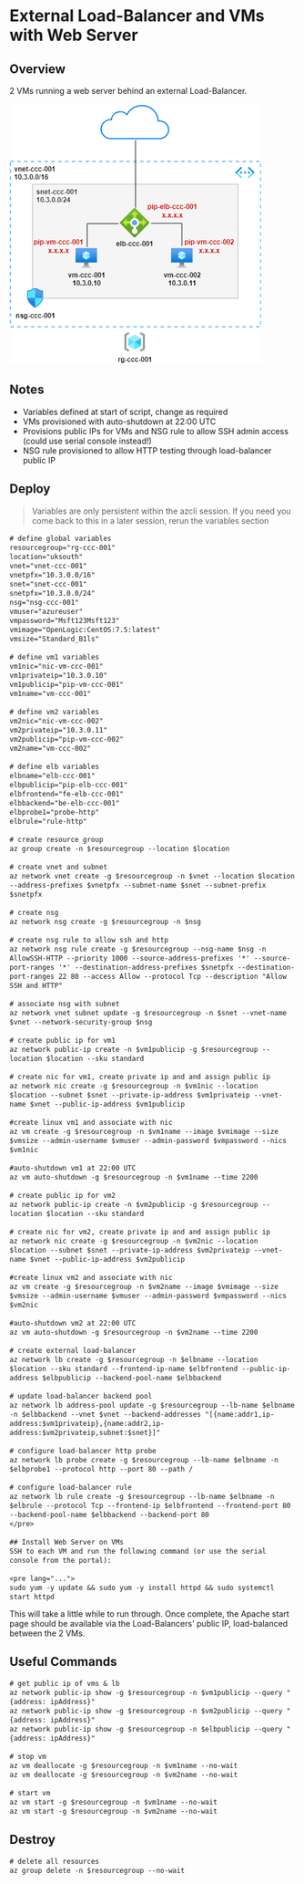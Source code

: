 # External Load-Balancer and VMs with Web Server

## Overview

2 VMs running a web server behind an external Load-Balancer.

![](external-lb-and-vms.png)

## Notes

* Variables defined at start of script, change as required
* VMs provisioned with auto-shutdown at 22:00 UTC
* Provisions public IPs for VMs and NSG rule to allow SSH admin access (could use serial console instead!)
* NSG rule provisioned to allow HTTP testing through load-balancer public IP

## Deploy
> Variables are only persistent within the azcli session. If you need you come back to this in a later session, rerun the variables section

```
# define global variables
resourcegroup="rg-ccc-001"
location="uksouth"
vnet="vnet-ccc-001"
vnetpfx="10.3.0.0/16"
snet="snet-ccc-001"
snetpfx="10.3.0.0/24"
nsg="nsg-ccc-001"
vmuser="azureuser"
vmpassword="Msft123Msft123"
vmimage="OpenLogic:CentOS:7.5:latest"
vmsize="Standard_B1ls"

# define vm1 variables
vm1nic="nic-vm-ccc-001"
vm1privateip="10.3.0.10"
vm1publicip="pip-vm-ccc-001"
vm1name="vm-ccc-001"

# define vm2 variables
vm2nic="nic-vm-ccc-002"
vm2privateip="10.3.0.11"
vm2publicip="pip-vm-ccc-002"
vm2name="vm-ccc-002"

# define elb variables
elbname="elb-ccc-001"
elbpublicip="pip-elb-ccc-001"
elbfrontend="fe-elb-ccc-001"
elbbackend="be-elb-ccc-001"
elbprobe1="probe-http"
elbrule="rule-http"

# create resource group
az group create -n $resourcegroup --location $location

# create vnet and subnet
az network vnet create -g $resourcegroup -n $vnet --location $location --address-prefixes $vnetpfx --subnet-name $snet --subnet-prefix $snetpfx

# create nsg
az network nsg create -g $resourcegroup -n $nsg

# create nsg rule to allow ssh and http
az network nsg rule create -g $resourcegroup --nsg-name $nsg -n AllowSSH-HTTP --priority 1000 --source-address-prefixes '*' --source-port-ranges '*' --destination-address-prefixes $snetpfx --destination-port-ranges 22 80 --access Allow --protocol Tcp --description "Allow SSH and HTTP"

# associate nsg with subnet
az network vnet subnet update -g $resourcegroup -n $snet --vnet-name $vnet --network-security-group $nsg

# create public ip for vm1
az network public-ip create -n $vm1publicip -g $resourcegroup --location $location --sku standard

# create nic for vm1, create private ip and and assign public ip
az network nic create -g $resourcegroup -n $vm1nic --location $location --subnet $snet --private-ip-address $vm1privateip --vnet-name $vnet --public-ip-address $vm1publicip

#create linux vm1 and associate with nic
az vm create -g $resourcegroup -n $vm1name --image $vmimage --size $vmsize --admin-username $vmuser --admin-password $vmpassword --nics $vm1nic

#auto-shutdown vm1 at 22:00 UTC
az vm auto-shutdown -g $resourcegroup -n $vm1name --time 2200

# create public ip for vm2
az network public-ip create -n $vm2publicip -g $resourcegroup --location $location --sku standard

# create nic for vm2, create private ip and and assign public ip
az network nic create -g $resourcegroup -n $vm2nic --location $location --subnet $snet --private-ip-address $vm2privateip --vnet-name $vnet --public-ip-address $vm2publicip

#create linux vm2 and associate with nic
az vm create -g $resourcegroup -n $vm2name --image $vmimage --size $vmsize --admin-username $vmuser --admin-password $vmpassword --nics $vm2nic

#auto-shutdown vm2 at 22:00 UTC
az vm auto-shutdown -g $resourcegroup -n $vm2name --time 2200
  
# create external load-balancer
az network lb create -g $resourcegroup -n $elbname --location $location --sku standard --frontend-ip-name $elbfrontend --public-ip-address $elbpublicip --backend-pool-name $elbbackend

# update load-balancer backend pool
az network lb address-pool update -g $resourcegroup --lb-name $elbname -n $elbbackend --vnet $vnet --backend-addresses "[{name:addr1,ip-address:$vm1privateip},{name:addr2,ip-address:$vm2privateip,subnet:$snet}]"

# configure load-balancer http probe
az network lb probe create -g $resourcegroup --lb-name $elbname -n $elbprobe1 --protocol http --port 80 --path /

# configure load-balancer rule
az network lb rule create -g $resourcegroup --lb-name $elbname -n $elbrule --protocol Tcp --frontend-ip $elbfrontend --frontend-port 80 --backend-pool-name $elbbackend --backend-port 80
</pre>

## Install Web Server on VMs
SSH to each VM and run the following command (or use the serial console from the portal):

<pre lang="...">
sudo yum -y update && sudo yum -y install httpd && sudo systemctl start httpd
```

This will take a little while to run through. Once complete, the Apache start page should be available via the Load-Balancers' public IP, load-balanced between the 2 VMs.

## Useful Commands

```
# get public ip of vms & lb
az network public-ip show -g $resourcegroup -n $vm1publicip --query "{address: ipAddress}"
az network public-ip show -g $resourcegroup -n $vm2publicip --query "{address: ipAddress}"
az network public-ip show -g $resourcegroup -n $elbpublicip --query "{address: ipAddress}"
  
# stop vm
az vm deallocate -g $resourcegroup -n $vm1name --no-wait
az vm deallocate -g $resourcegroup -n $vm2name --no-wait

# start vm
az vm start -g $resourcegroup -n $vm1name --no-wait
az vm start -g $resourcegroup -n $vm2name --no-wait
```

## Destroy

```
# delete all resources
az group delete -n $resourcegroup --no-wait
```


